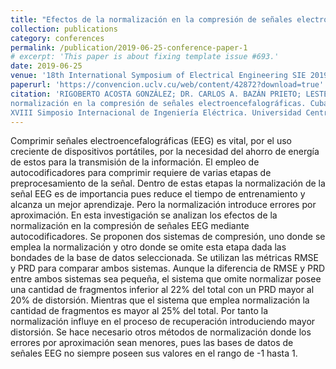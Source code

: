 ```yaml
---
title: "Efectos de la normalización en la compresión de señales electroencefalográficas."
collection: publications
category: conferences
permalink: /publication/2019-06-25-conference-paper-1
# excerpt: 'This paper is about fixing template issue #693.'
date: 2019-06-25
venue: '18th International Symposium of Electrical Engineering SIE 2019'
paperurl: 'https://convencion.uclv.cu/web/content/42872?download=true'
citation: 'RIGOBERTO ACOSTA GONZÁLEZ; DR. CARLOS A. BAZÁN PRIETO; LESTER FRIAS DOMINGUEZ. Efectos de la
normalización en la compresión de señales electroencefalográficas. Cuba. Cayos de Villa Clara. 2019. Simposio.
XVIII Simposio Internacional de Ingeniería Eléctrica. Universidad Central "Marta Abreu" de Las Villas'
---
```


Comprimir señales electroencefalográficas (EEG) es vital, por el uso creciente de dispositivos portátiles, por la necesidad del ahorro de energía de estos para la transmisión de la información. El empleo de autocodificadores para comprimir requiere de varias etapas de preprocesamiento de la señal. Dentro de estas etapas la normalización de la señal EEG es de importancia pues reduce el tiempo de entrenamiento y alcanza un mejor aprendizaje. Pero la normalización introduce errores por aproximación. En esta investigación se analizan los efectos de la normalización en la compresión de señales EEG mediante autocodificadores. Se proponen dos sistemas de compresión, uno donde se emplea la normalización y otro donde se omite esta etapa dada las bondades de la base de datos seleccionada. Se utilizan las métricas RMSE y PRD para comparar ambos sistemas. Aunque la diferencia de RMSE y PRD entre ambos sistemas sea pequeña, el sistema que omite normalizar posee una cantidad de fragmentos inferior al 22% del total con un PRD mayor al 20% de distorsión. Mientras que el sistema que emplea normalización la cantidad de fragmentos es mayor al 25% del total. Por tanto la normalización influye en el proceso de recuperación introduciendo mayor distorsión. Se hace necesario otros métodos de normalización donde los errores por aproximación sean menores, pues las bases de datos de señales EEG no siempre poseen sus valores en el rango de -1 hasta 1.
